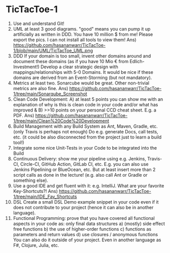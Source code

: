 # TicTacToe-1
1) Use and understand Git!
2) UML at least 3 good diagrams. "good" means you can pump it up artificially as written in DDD. You have 10 million $ from me! Please export the pics. I can not install all tools to view them!
Ans) https://github.com/hasananwarr/TicTacToe-1/blob/main/UML/TicTacToe_UML.png
3) DDD If your domain is too small, invent other domains around and document these domains (as if you have 10 Mio € from Edlich-Investment!) Develop a clear strategic design with mappings/relationships with 5-0 Domains. It would be nice if these domains are derived from an Event-Storming (but not mandatory). 
4) Metrics at least two. Sonarcube would be great. Other non-trivial metrics are also fine.
Ans) https://github.com/hasananwarr/TicTacToe-1/tree/main/Sonarqube_Screenshot
5) Clean Code Development: A) at least 5 points you can show me with an explanation of why is this is clean code in your code and/or what has improved & B) >>10 points on your personal CCD cheat sheet. E.g. a PDF.
Ans) https://github.com/hasananwarr/TicTacToe-1/tree/main/Clean%20Code%20Development
6) Build Management with any Build System as Ant, Maven, Gradle, etc. (only Travis is perhaps not enough) Do e.g. generate Docs, call tests, etc. (it could be also disconnected from the project just to learn a build tool!)
7) Integrate some nice Unit-Tests in your Code to be integrated into the Build
8) Continuous Delivery: show me your pipeline using e.g. Jenkins, Travis-CI, Circle-CI, GitHub Action, GitLab CI, etc. E.g. you can also use Jenkins Pipelining or BlueOcean, etc. But at least insert more than 2 script calls as done in the lecture! (e.g. also call Ant or Gradle or something else).
9) Use a good IDE and get fluent with it: e.g. IntelliJ. What are your favorite Key-Shortcuts?!
Ans) https://github.com/hasananwarr/TicTacToe-1/tree/main/IDE_Fav_Shortcuts
10) DSL Create a small DSL Demo example snippet in your code even if it does not contribute to your project (hence it can also be in another language).
11) Functional Programming: prove that you have covered all functional aspects in your code as:
only final data structures
a) (mostly) side effect free functions
b) the use of higher-order functions
c) functions as parameters and return values
d) use closures / anonymous functions
You can also do it outside of your project. Even in another language as F#, Clojure, Julia, etc. 
